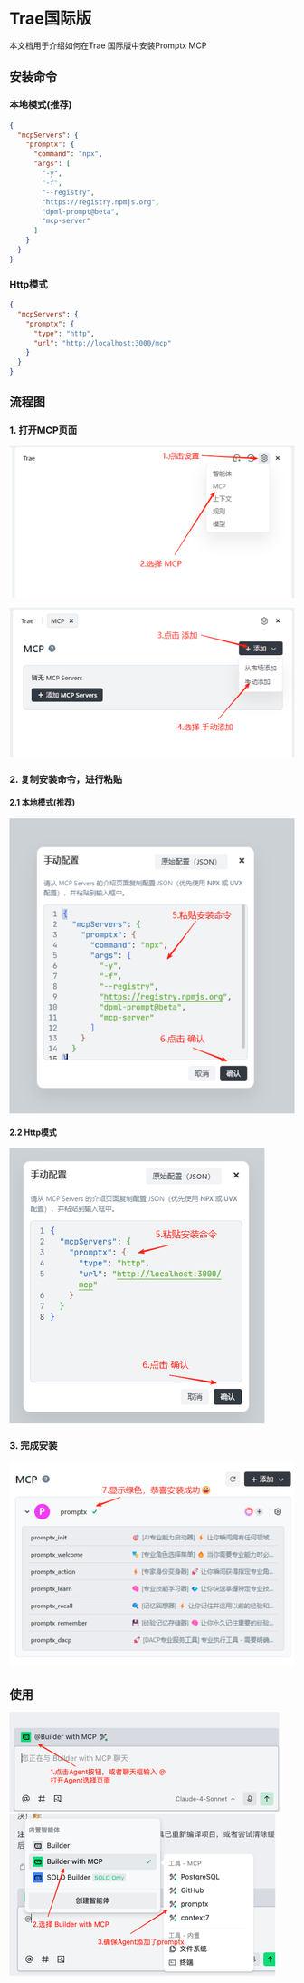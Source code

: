 # Trae国际版

本文档用于介绍如何在Trae 国际版中安装Promptx MCP

## 安装命令

### 本地模式(推荐)

```json
{
  "mcpServers": {
    "promptx": {
      "command": "npx",
      "args": [
        "-y",
        "-f",
        "--registry",
        "https://registry.npmjs.org",
        "dpml-prompt@beta",
        "mcp-server"
      ]
    }
  }
}
```

### Http模式

```json
{
  "mcpServers": {
    "promptx": {
      "type": "http",
      "url": "http://localhost:3000/mcp"
    }
  }
}
```

## 流程图

### 1. 打开MCP页面

![MCP页面1](./Imgs/img-1.png)

![MCP页面2](./Imgs/img-2.png)

### 2. 复制安装命令，进行粘贴

#### 2.1 本地模式(推荐)
![本地模式安装](./Imgs/img-3.png)

#### 2.2 Http模式
![Http模式安装](./Imgs/img-4.png)

### 3. 完成安装

![安装完成](./Imgs/img-5.png)

## 使用
![使用指南1](./Imgs/img-6.png)
![使用指南2](./Imgs/img-7.png)